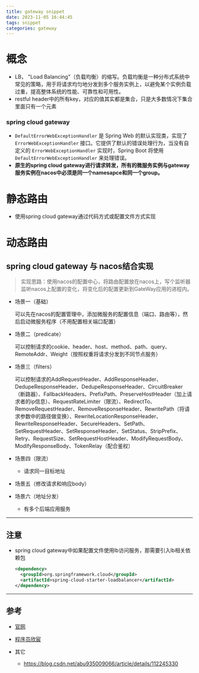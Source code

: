 ```yaml
---
title: gateway snippet
date: 2023-11-05 16:44:45
tags: snippet
categories: gateway
---
```


# 概念

- LB， "Load Balancing"（负载均衡）的缩写。负载均衡是一种分布式系统中常见的策略，用于将请求均匀地分发到多个服务实例上，以避免某个实例负载过重，提高整体系统的性能、可靠性和可用性。
- restful header中的所有key，对应的值其实都是集合，只是大多数情况下集合里面只有一个元素

### spring cloud gateway

- `DefaultErrorWebExceptionHandler` 是 Spring Web 的默认实现类，实现了 `ErrorWebExceptionHandler` 接口。它提供了默认的错误处理行为，当没有自定义的 `ErrorWebExceptionHandler` 实现时，Spring Boot 将使用 `DefaultErrorWebExceptionHandler` 来处理错误。
- **原生的spring cloud gateway进行请求转发，所有的微服务实例与gateway服务实例在nacos中必须是同一个namesapce和同一个group。**

# 静态路由

- 使用spring cloud gateway通过代码方式或配置文件方式实现

# 动态路由

## spring cloud gateway 与 nacos结合实现

> 实现思路：使用nacos的配置中心，将路由配置放在nacos上，写个监听器监听nacos上配置的变化，将变化后的配置更新到GateWay应用的进程内。

- 场景一（基础）

  可以先在nacos的配置管理中，添加微服务的配置信息（端口、路由等），然后启动微服务程序（不用配置相关端口配置）

- 场景二（predicate）

  可以控制请求的cookie、header、host、method、path、query、RemoteAddr、Weight（按照权重将请求分发到不同节点服务）

- 场景三（filters）

  可以控制请求的AddRequestHeader、AddResponseHeader、DedupeResponseHeader、DedupeResponseHeader、CircuitBreaker（断路器）、FallbackHeaders、PrefixPath、PreserveHostHeader（加上请求者的ip信息）、RequestRateLimiter（限流）、RedirectTo、RemoveRequestHeader、RemoveResponseHeader、RewritePath（将请求参数中的路径做变换）、RewriteLocationResponseHeader、RewriteResponseHeader、SecureHeaders、SetPath、SetRequestHeader、SetResponseHeader、SetStatus、StripPrefix、Retry、RequestSize、SetRequestHostHeader、ModifyRequestBody、ModifyResponseBody、TokenRelay（配合鉴权）

- 场景四（限流）
  - 请求同一目标地址

- 场景五（修改请求和响应body）
- 场景六（地址分发）
  - 有多个后端应用服务



---

## 注意

- spring cloud gateway中如果配置文件使用lb访问服务，那需要引入lb相关依赖包

  ```xml
  <dependency>
  	<groupId>org.springframework.cloud</groupId>
  	<artifactId>spring-cloud-starter-loadbalancer</artifactId>
  </dependency>
  ```

---

## 参考

- [官网]( https://cloud.spring.io/spring-cloud-gateway/reference/html/#configuring-route-predicate-factories-and-gateway-filter-factories)
- [程序员欣宸](https://blog.csdn.net/boling_cavalry/category_9278131.html)

- 其它
  - https://blog.csdn.net/abu935009066/article/details/112245330